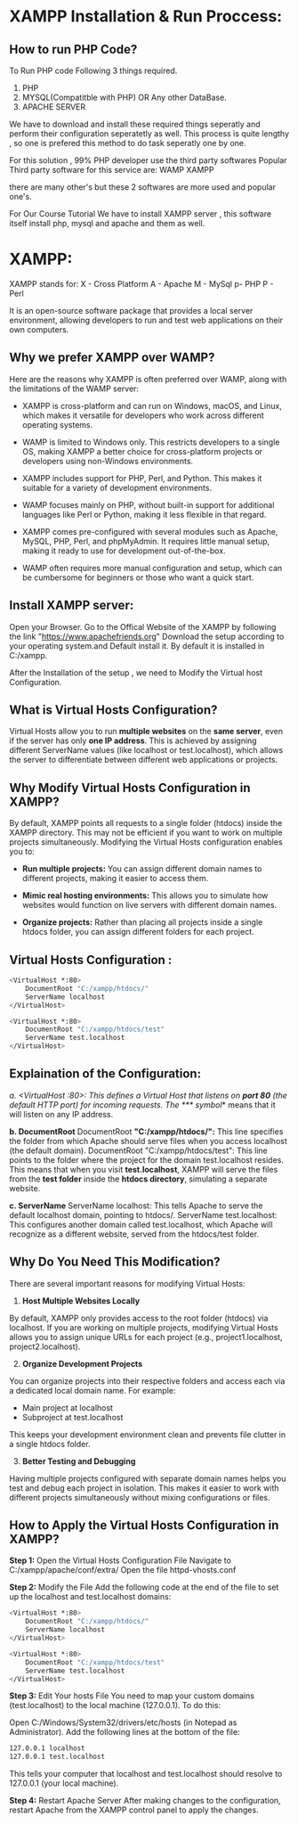# XAMPP Installation & Run Proccess:

## How to run PHP Code?

To Run PHP code Following 3 things required.

1. PHP
2. MYSQL(Compatitble with PHP) OR Any other DataBase.
3. APACHE SERVER

We have to download and install these required things seperatly and perform their configuration seperatetly as well. This process is quite lengthy , so one is prefered this method to do task seperatly one by one.

For this solution , 99% PHP developer use the third party softwares 
Popular Third party software for this service are:
WAMP
XAMPP

there are many other's but these 2 softwares are more used and popular one's.

For Our Course Tutorial We have to install XAMPP server , this software itself install php, mysql and apache and them as well.


# XAMPP:

XAMPP stands for:
X - Cross Platform
A - Apache
M - MySql
p- PHP
P - Perl

It is an open-source software package that provides a local server environment, allowing developers to run and test web applications on their own computers.

## Why we prefer XAMPP over WAMP?

 Here are the reasons why XAMPP is often preferred over WAMP, along with the limitations of the WAMP server:
 - XAMPP is cross-platform and can run on Windows, macOS, and Linux, which makes it versatile for developers who work across different operating systems.
 - WAMP is limited to Windows only. This restricts developers to a single OS, making XAMPP a better choice for cross-platform projects or developers using non-Windows environments.

 - XAMPP includes support for PHP, Perl, and Python. This makes it suitable for a variety of development environments.
 - WAMP focuses mainly on PHP, without built-in support for additional languages like Perl or Python, making it less flexible in that regard.

 - XAMPP comes pre-configured with several modules such as Apache, MySQL, PHP, Perl, and phpMyAdmin. It requires little manual setup, making it ready to use for development out-of-the-box.
 - WAMP often requires more manual configuration and setup, which can be cumbersome for beginners or those who want a quick start.

## Install XAMPP server:

Open your Browser.
Go to the Offical Website of the XAMPP by following the link "https://www.apachefriends.org"
Download the setup according to your operating system.and Default install it.
By default it is installed in C:/xampp.

After the Installation of the setup , we need to Modify the Virtual host Configuration.

## What is Virtual Hosts Configuration?

Virtual Hosts allow you to run **multiple websites** on the **same server**, even if the server has only **one IP address**. This is achieved by assigning different ServerName values (like localhost or test.localhost), which allows the server to differentiate between different web applications or projects.


## Why Modify Virtual Hosts Configuration in XAMPP?

By default, XAMPP points all requests to a single folder (htdocs) inside the XAMPP directory. This may not be efficient if you want to work on multiple projects simultaneously. Modifying the Virtual Hosts configuration enables you to:

- **Run multiple projects:** 
You can assign different domain names to different projects, making it easier to access them.

- **Mimic real hosting environments:**
This allows you to simulate how websites would function on live servers with different domain names.

- **Organize projects:**
Rather than placing all projects inside a single htdocs folder, you can assign different folders for each project.

## Virtual Hosts Configuration :

```bash
<VirtualHost *:80>
    DocumentRoot "C:/xampp/htdocs/"
    ServerName localhost
</VirtualHost>

<VirtualHost *:80>
    DocumentRoot "C:/xampp/htdocs/test"
    ServerName test.localhost
</VirtualHost>
```

## Explaination of the Configuration:

**a. <VirtualHost *:80>:**
This defines a Virtual Host that listens on **port 80** (the default HTTP port) for incoming requests. The *** symbol** means that it will listen on any IP address.

**b. DocumentRoot**
DocumentRoot **"C:/xampp/htdocs/":** This line specifies the folder from which Apache should serve files when you access localhost (the default domain).
DocumentRoot "C:/xampp/htdocs/test": This line points to the folder where the project for the domain test.localhost resides.
This means that when you visit **test.localhost**, XAMPP will serve the files from the **test folder** inside the **htdocs directory**, simulating a separate website.

**c. ServerName**
ServerName localhost: This tells Apache to serve the default localhost domain, pointing to htdocs/.
ServerName test.localhost: This configures another domain called test.localhost, which Apache will recognize as a different website, served from the htdocs/test folder.

## Why Do You Need This Modification?

There are several important reasons for modifying Virtual Hosts:

1. **Host Multiple Websites Locally**

By default, XAMPP only provides access to the root folder (htdocs) via localhost. If you are working on multiple projects, modifying Virtual Hosts allows you to assign unique URLs for each project (e.g., project1.localhost, project2.localhost).

2. **Organize Development Projects**

You can organize projects into their respective folders and access each via a dedicated local domain name. For example:

- Main project at localhost
- Subproject at test.localhost

This keeps your development environment clean and prevents file clutter in a single htdocs folder.

3. **Better Testing and Debugging**

Having multiple projects configured with separate domain names helps you test and debug each project in isolation. This makes it easier to work with different projects simultaneously without mixing configurations or files.


## How to Apply the Virtual Hosts Configuration in XAMPP?

**Step 1:** 
Open the Virtual Hosts Configuration File
Navigate to C:/xampp/apache/conf/extra/
Open the file httpd-vhosts.conf

**Step 2:** 
Modify the File
Add the following code at the end of the file to set up the localhost and test.localhost domains:

```bash
<VirtualHost *:80>
    DocumentRoot "C:/xampp/htdocs/"
    ServerName localhost
</VirtualHost>

<VirtualHost *:80>
    DocumentRoot "C:/xampp/htdocs/test"
    ServerName test.localhost
</VirtualHost>
```

**Step 3:** 
Edit Your hosts File
You need to map your custom domains (test.localhost) to the local machine (127.0.0.1). To do this:

Open C:/Windows/System32/drivers/etc/hosts (in Notepad as Administrator).
Add the following lines at the bottom of the file:

```bash
127.0.0.1 localhost
127.0.0.1 test.localhost
```

This tells your computer that localhost and test.localhost should resolve to 127.0.0.1 (your local machine).


**Step 4:**
 Restart Apache Server
After making changes to the configuration, restart Apache from the XAMPP control panel to apply the changes.